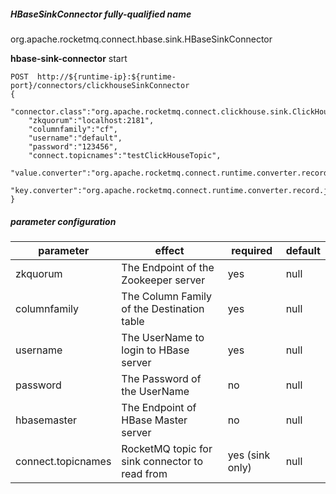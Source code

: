 
##### HBaseSinkConnector fully-qualified name
org.apache.rocketmq.connect.hbase.sink.HBaseSinkConnector

**hbase-sink-connector** start

```
POST  http://${runtime-ip}:${runtime-port}/connectors/clickhouseSinkConnector
{
    "connector.class":"org.apache.rocketmq.connect.clickhouse.sink.ClickHouseSinkConnector",
    "zkquorum":"localhost:2181",
    "columnfamily":"cf",
    "username":"default",
    "password":"123456",
    "connect.topicnames":"testClickHouseTopic",
    "value.converter":"org.apache.rocketmq.connect.runtime.converter.record.json.JsonConverter",
    "key.converter":"org.apache.rocketmq.connect.runtime.converter.record.json.JsonConverter"
}
```

##### parameter configuration

| parameter          | effect                                         | required        | default |
|--------------------|------------------------------------------------|-----------------|---------|
| zkquorum           | The Endpoint of the Zookeeper server           | yes             | null    |
| columnfamily       | The Column Family of the Destination table     | yes             | null    |
| username           | The UserName to login to HBase server          | yes             | null    |
| password           | The Password of the UserName                   | no              | null    |
| hbasemaster        | The Endpoint of HBase Master server            | no              | null    |
| connect.topicnames | RocketMQ topic for sink connector to read from | yes (sink only) | null    |
